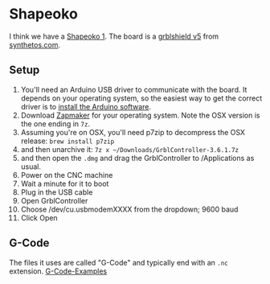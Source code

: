 # Shapeoko

I think we have a [Shapeoko 1](http://www.shapeoko.com/shapeoko1.html).  The board is a [grblshield v5](https://www.synthetos.com/project/grblshield/) from [synthetos.com](https://www.synthetos.com/).

## Setup

1. You'll need an Arduino USB driver to communicate with the board.  It depends on your operating system, so the easiest way to get the correct driver is to [install the Arduino software](https://www.arduino.cc/en/Main/Software).
1. Download [Zapmaker](https://github.com/zapmaker/GrblHoming/releases) for your operating system.  Note the OSX version is the one ending in `7z`.
  1. Assuming you're on OSX, you'll need p7zip to decompress the OSX release: `brew install p7zip`
  1. and then unarchive it: `7z x ~/Downloads/GrblController-3.6.1.7z`
  1. and then open the `.dmg` and drag the GrblController to /Applications as usual.
1. Power on the CNC machine
1. Wait a minute for it to boot
1. Plug in the USB cable
1. Open GrblController
1. Choose /dev/cu.usbmodemXXXX from the dropdown; 9600 baud
1. Click Open

## G-Code 

The files it uses are called "G-Code" and typically end with an `.nc` extension.  [G-Code-Examples](https://github.com/grbl/grbl/wiki/G-Code-Examples)

